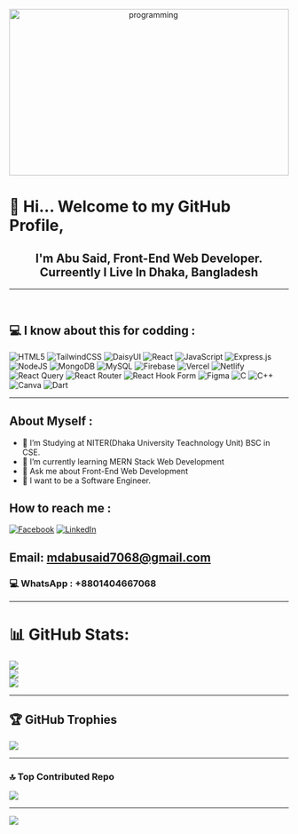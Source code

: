 <p align="center">
  <a href="https://ibb.co.com/wrrXhR2V">
    <img src="https://i.ibb.co.com/5xxyh6Jm/programming.jpg" alt="programming" style="width:100%; height:300px; object-fit:cover;" />
  </a>
</p>


# 👋  Hi... Welcome to my GitHub Profile,
## <div align="center"> I'm Abu Said, Front-End Web Developer. <br> Curreently I Live In Dhaka, Bangladesh</div>
<hr>
<br>


## 💻 I know about this for codding : 
![HTML5](https://img.shields.io/badge/html5-%23E34F26.svg?style=for-the-badge&logo=html5&logoColor=white) ![TailwindCSS](https://img.shields.io/badge/tailwindcss-%2338B2AC.svg?style=for-the-badge&logo=tailwind-css&logoColor=white) ![DaisyUI](https://img.shields.io/badge/daisyui-5A0EF8?style=for-the-badge&logo=daisyui&logoColor=white) ![React](https://img.shields.io/badge/react-%2320232a.svg?style=for-the-badge&logo=react&logoColor=%2361DAFB) ![JavaScript](https://img.shields.io/badge/javascript-%23323330.svg?style=for-the-badge&logo=javascript&logoColor=%23F7DF1E) ![Express.js](https://img.shields.io/badge/express.js-%23404d59.svg?style=for-the-badge&logo=express&logoColor=%2361DAFB) ![NodeJS](https://img.shields.io/badge/node.js-6DA55F?style=for-the-badge&logo=node.js&logoColor=white) ![MongoDB](https://img.shields.io/badge/MongoDB-%234ea94b.svg?style=for-the-badge&logo=mongodb&logoColor=white) ![MySQL](https://img.shields.io/badge/mysql-4479A1.svg?style=for-the-badge&logo=mysql&logoColor=white) ![Firebase](https://img.shields.io/badge/firebase-%23039BE5.svg?style=for-the-badge&logo=firebase) ![Vercel](https://img.shields.io/badge/vercel-%23000000.svg?style=for-the-badge&logo=vercel&logoColor=white) ![Netlify](https://img.shields.io/badge/netlify-%23000000.svg?style=for-the-badge&logo=netlify&logoColor=#00C7B7) ![React Query](https://img.shields.io/badge/-React%20Query-FF4154?style=for-the-badge&logo=react%20query&logoColor=white) ![React Router](https://img.shields.io/badge/React_Router-CA4245?style=for-the-badge&logo=react-router&logoColor=white) ![React Hook Form](https://img.shields.io/badge/React%20Hook%20Form-%23EC5990.svg?style=for-the-badge&logo=reacthookform&logoColor=white) ![Figma](https://img.shields.io/badge/figma-%23F24E1E.svg?style=for-the-badge&logo=figma&logoColor=white) ![C](https://img.shields.io/badge/c-%2300599C.svg?style=for-the-badge&logo=c&logoColor=white) ![C++](https://img.shields.io/badge/c++-%2300599C.svg?style=for-the-badge&logo=c%2B%2B&logoColor=white) ![Canva](https://img.shields.io/badge/Canva-%2300C4CC.svg?style=for-the-badge&logo=Canva&logoColor=white) ![Dart](https://img.shields.io/badge/dart-%230175C2.svg?style=for-the-badge&logo=dart&logoColor=white)

<hr>

 ## About Myself :
- 🔭 I’m Studying at NITER(Dhaka University Teachnology Unit) BSC in CSE. 
- 🌱 I’m currently learning MERN Stack Web Development 
- 💬 Ask me about Front-End Web Development 
- 🌱 I want to be a Software Engineer.


## How to reach me :
[![Facebook](https://img.shields.io/badge/Facebook-%231877F2.svg?logo=Facebook&logoColor=white)](https://facebook.com/abusaid1756) [![LinkedIn](https://img.shields.io/badge/LinkedIn-%230077B5.svg?logo=linkedin&logoColor=white)](https://linkedin.com/in/abusaid1756) 
## Email: mdabusaid7068@gmail.com
### 💻 WhatsApp : +8801404667068

<hr>


# 📊 GitHub Stats:
![](https://github-readme-stats.vercel.app/api/top-langs/?username=abusaid17&theme=radical&hide_border=false&include_all_commits=false&count_private=false&layout=compact)
<br>
![](https://github-readme-stats.vercel.app/api?username=abusaid17&theme=radical&hide_border=false&include_all_commits=false&count_private=false)<br/>
![](https://github-readme-streak-stats.herokuapp.com/?user=abusaid17&theme=radical&hide_border=false)<br/>

<hr>

## 🏆 GitHub Trophies
![](https://github-profile-trophy.vercel.app/?username=abusaid17&theme=radical&no-frame=false&no-bg=false&margin-w=4)

<hr>

### 🔝 Top Contributed Repo
![](https://github-contributor-stats.vercel.app/api?username=abusaid17&limit=5&theme=dark&combine_all_yearly_contributions=true)

---
[![](https://visitcount.itsvg.in/api?id=abusaid17&icon=0&color=2)](https://visitcount.itsvg.in)

<!-- Proudly created with GPRM ( https://gprm.itsvg.in ) -->
